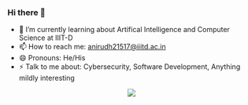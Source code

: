 ### Hi there 👋

<!-- - 🔭 I’m currently working on A Schedule Generator as part of my School Project -->
- 🌱 I’m currently learning about Artifical Intelligence and Computer Science at IIIT-D
- 📫 How to reach me: anirudh21517@iiitd.ac.in
- 😄 Pronouns: He/His
- ⚡ Talk to me about: Cybersecurity, Software Development, Anything mildly interesting

<p align = "center">
<img src="https://api.githubtrends.io/user/svg/Anirudh-S-Kumar/repos?time_range=one_year&group=other&theme=dark">
</p>
